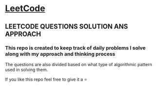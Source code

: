 # [LeetCode](https://leetcode.com/problemset/algorithms/)
## LEETCODE QUESTIONS SOLUTION ANS APPROACH

### This repo is created to keep track of daily problems I solve along with my approach and thinking process

The questions are also divided based on what type of algorithmic pattern used in solving them.

If you like this repo feel free to give it a ⭐ 